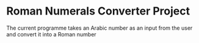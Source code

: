 # Roman Numerals Converter Project

The current programme takes an Arabic number as an input from the user and convert it into a Roman number


